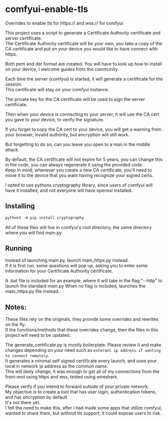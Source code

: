 # comfyui-enable-tls
Overrides to enable tls for https:// and wss:// for comfyui  


This project uses a script to generate a Certificate Authority certificate and server certificate.  
The Certificate Authority certificate will be your own, you take a copy of the CA certificate and put
on your device you would like to have connect with https.  

Both pem and der format are created. You will have to look up how to install on your device, I welcome guides from the community.


Each time the server (comfyui) is started, it will generate a certificate for the session.  
This certificate will stay on your comfyui instance.  


The private key for the CA certificate will be used to sign the server certificate.  


Then when your device is connecting to your server, it will use the CA cert you gave to your device, to verify the signature.  


If you forget to copy the CA cert to your device, you will get a warning from your browser, invalid authority, but encryption will still work.  


But forgetting to do so, can you leave you open to a man in the middle attack.  


By default, the CA certificate will not expire for 5 years, you can change this in the code, you can always regenerate it using the provided code.  
Keep in mind, whenever you create a new CA certificate, you'll need to move it to the device that you want having recognize your signed certs.  


I opted to use pythons cryptography library, since users of comfyui will have it installed, and not everyone will have openssl installed.  
##  Installing
```python
python3 -m pip install cryptography
```


All of these files will live in comfyui's root directory, the same directory where you will find main.py


## Running  


Instead of launching main.py, launch main_https.py instead.  
If it is first run, some questions will pop up, asking you to enter some information for your Certificate Authority certificate.  


A .bat file is included for an example, where it will take in the flag "--http" to launch the standard main.py
When no flag is included, launches the main_https.py file instead.  


## Notes:  
These files rely on the originals, they provide some overrides and rewrites on the fly.  
If the functions/methods that these overrides change, then the files in this project will need to be updated.  


The generate_certificate.py is mostly boilerplate. Please review it and make changes depending on your need such as `exteranl ip address if wanting to connect remotely`.  
It generates a minimal self signed certificate every launch, and uses your local in network ip address as the common name.  
This will likely change, it was enough to get all of my connections from the front-end using https and wss, tested using wireshark.  


Please verify if you intend to forward outside of your private network.  
My objective is to create a tool that has user login, authentication tokens, and has encryption by default.  
It's not there yet.  
I felt the need to make this, after I had made some apps that utilize comfyui, wanted to share them, but without tls support, it could expose users to risk.  
